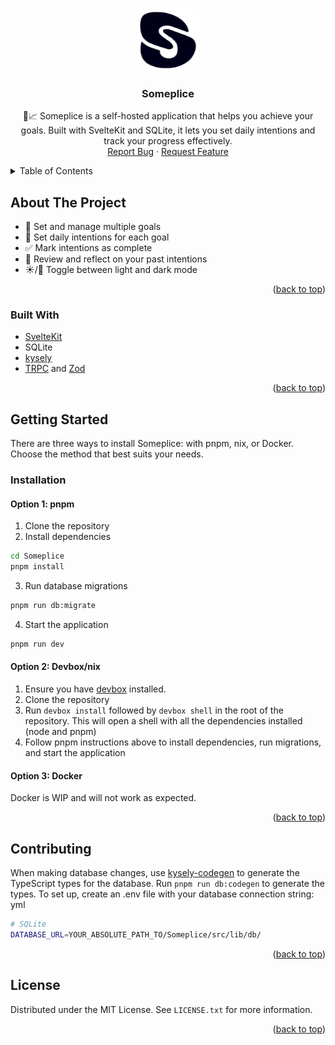 <a name="readme-top"></a>

<br />
<div align="center">
  <a href="https://github.com/drewbitt/Someplice">
    <img src="src/lib/assets/someplice-compressed-logo-2023-01-21-no-padding.svg" alt="Logo" width="100" height="100">
  </a>

<h3 align="center">Someplice</h3>

  <p align="center">
    🎯📈 Someplice is a self-hosted application that helps you achieve your goals. Built with SvelteKit and SQLite, it lets you set daily intentions and track your progress effectively.
    <br />
    <a href="https://github.com/drewbitt/Someplice/issues">Report Bug</a>
    ·
    <a href="https://github.com/drewbitt/Someplice/issues">Request Feature</a>
  </p>
</div>

<details>
  <summary>Table of Contents</summary>
  <ol>
    <li>
      <a href="#about-the-project">About The Project</a>
      <ul>
        <li><a href="#built-with">Built With</a></li>
      </ul>
    </li>
    <li>
      <a href="#getting-started">Getting Started</a>
      <ul>
        <li><a href="#installation">Installation</a></li>
      </ul>
    </li>
    <li><a href="#contributing">Contributing</a></li>
    <li><a href="#license">License</a></li>
  </ol>
</details>

## About The Project

- 🎯 Set and manage multiple goals
- 📅 Set daily intentions for each goal
- ✅ Mark intentions as complete
- 🧐 Review and reflect on your past intentions
- ☀️/🌙 Toggle between light and dark mode

<p align="right">(<a href="#readme-top">back to top</a>)</p>

### Built With

- [SvelteKit](https://kit.svelte.dev/)
- SQLite
- [kysely](https://github.com/kysely-org/kysely)
- [TRPC](https://trpc.io/) and [Zod](https://zod.dev/)

<p align="right">(<a href="#readme-top">back to top</a>)</p>

## Getting Started

There are three ways to install Someplice: with pnpm, nix, or Docker. Choose the method that best suits your needs.

### Installation

#### Option 1: pnpm

1. Clone the repository
2. Install dependencies

```bash
cd Someplice
pnpm install
```

3. Run database migrations

```bash
pnpm run db:migrate
```

4. Start the application

```bash
pnpm run dev
```

#### Option 2: Devbox/nix

1. Ensure you have [devbox](https://www.jetpack.io/devbox/docs/installing_devbox/) installed.
2. Clone the repository
3. Run `devbox install` followed by `devbox shell` in the root of the repository. This will open a shell with all the dependencies installed (node and pnpm)
4. Follow pnpm instructions above to install dependencies, run migrations, and start the application

#### Option 3: Docker

Docker is WIP and will not work as expected.

<p align="right">(<a href="#readme-top">back to top</a>)</p>


## Contributing

When making database changes, use [kysely-codegen](https://github.com/RobinBlomberg/kysely-codegen) to generate the TypeScript types for the database. Run `pnpm run db:codegen` to generate the types. To set up, create an .env file with your database connection string:
yml

```bash
# SQLite
DATABASE_URL=YOUR_ABSOLUTE_PATH_TO/Someplice/src/lib/db/
```


<p align="right">(<a href="#readme-top">back to top</a>)</p>

## License

Distributed under the MIT License. See `LICENSE.txt` for more information.

<p align="right">(<a href="#readme-top">back to top</a>)</p>
